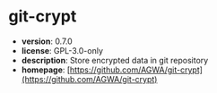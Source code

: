 # git-crypt

- **version**: 0.7.0
- **license**: GPL-3.0-only
- **description**: Store encrypted data in git repository
- **homepage**: [https://github.com/AGWA/git-crypt](https://github.com/AGWA/git-crypt)

